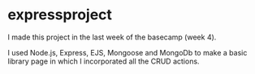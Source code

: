 # expressproject

I made this project in the last week of the basecamp (week 4).

I used Node.js, Express, EJS, Mongoose and MongoDb to make a basic library page in which I incorporated all the CRUD actions.


